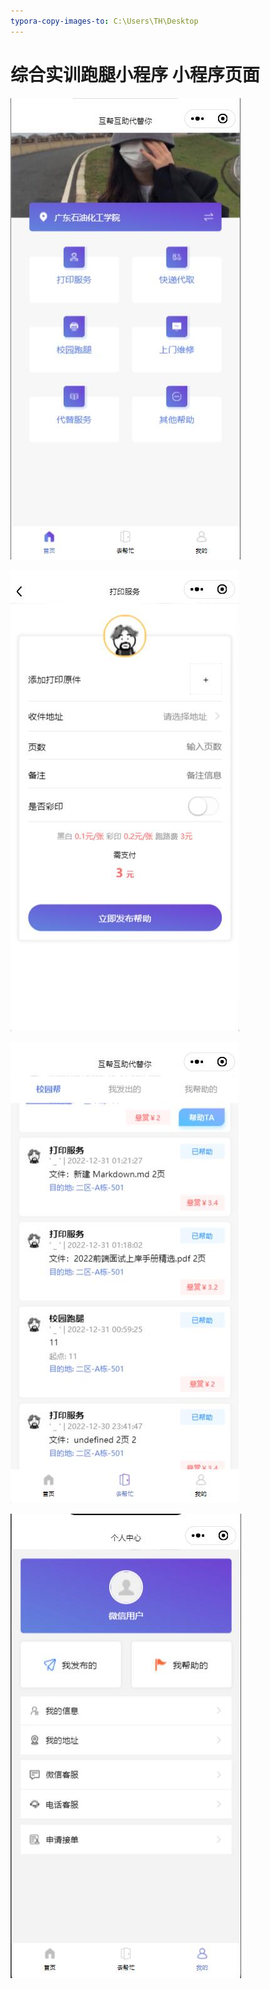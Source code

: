 ```yaml
---
typora-copy-images-to: C:\Users\TH\Desktop
---
```


# 综合实训跑腿小程序 小程序页面 

![r1](img/r1.jpg)





![r2](img/r2.jpg)



![r3](img/r3.jpg)



![r4](img/r4.jpg)
